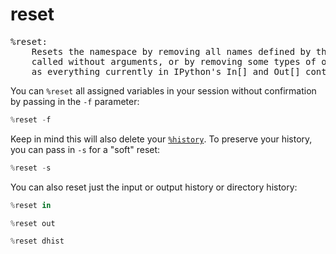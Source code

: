 # reset

<pre class="output">
%reset:
    Resets the namespace by removing all names defined by the user, if
    called without arguments, or by removing some types of objects, such
    as everything currently in IPython's In[] and Out[] containers.
</pre>

You can `%reset` all assigned variables in your session without confirmation by passing in the `-f` parameter:

```python
%reset -f
```

Keep in mind this will also delete your [`%history`](./history.md). To preserve your history, you can pass in `-s` for a "soft" reset:

```python
%reset -s
```

You can also reset just the input or output history or directory history:

```python
%reset in
```
```python
%reset out
```
```python
%reset dhist
```
